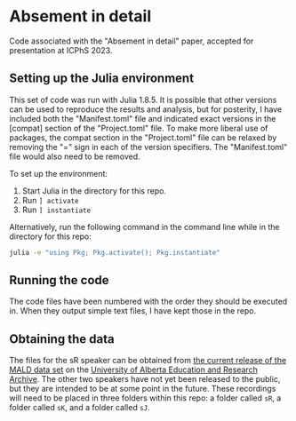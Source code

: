 # Absement in detail

Code associated with the "Absement in detail" paper, accepted for presentation at ICPhS 2023.

## Setting up the Julia environment

This set of code was run with Julia 1.8.5. It is possible that other versions can be used to reproduce the results and analysis, but for posterity, I have included both the "Manifest.toml" file and indicated exact versions in the [compat] section of the "Project.toml" file. To make more liberal use of packages, the compat section in the "Project.toml" file can be relaxed by removing the "=" sign in each of the version specifiers. The "Manifest.toml" file would also need to be removed.

To set up the environment:

1. Start Julia in the directory for this repo.
2. Run `] activate`
3. Run `] instantiate`

Alternatively, run the following command in the command line while in the directory for this repo:

```bash
julia -e "using Pkg; Pkg.activate(); Pkg.instantiate"
```

## Running the code

The code files have been numbered with the order they should be executed in. When they output simple text files, I have kept those in the repo.

## Obtaining the data

The files for the sR speaker can be obtained from [the current release of the MALD data set](https://nascl.rc.nau.edu/resources/massive-auditory-lexical-decision/) on the [University of Alberta Education and Research Archive](https://doi.org/10.7939/r3-v0jr-rr12). The other two speakers have not yet been released to the public, but they are intended to be at some point in the future. These recordings will need to be placed in three folders within this repo: a folder called `sR`, a folder called `sK`, and a folder called `sJ`.
